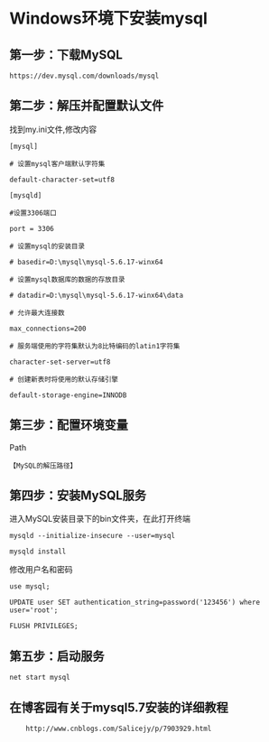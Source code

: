 # Windows环境下安装mysql

## 第一步：下载MySQL

```
https://dev.mysql.com/downloads/mysql
```

## 第二步：解压并配置默认文件
找到my.ini文件,修改内容
```
[mysql]

# 设置mysql客户端默认字符集

default-character-set=utf8 

[mysqld]

#设置3306端口

port = 3306 

# 设置mysql的安装目录

# basedir=D:\mysql\mysql-5.6.17-winx64

# 设置mysql数据库的数据的存放目录

# datadir=D:\mysql\mysql-5.6.17-winx64\data

# 允许最大连接数

max_connections=200

# 服务端使用的字符集默认为8比特编码的latin1字符集

character-set-server=utf8

# 创建新表时将使用的默认存储引擎

default-storage-engine=INNODB 
```

## 第三步：配置环境变量
Path
```
【MySQL的解压路径】
```

##  第四步：安装MySQL服务
进入MySQL安装目录下的bin文件夹，在此打开终端
```
mysqld --initialize-insecure --user=mysql

mysqld install
```
修改用户名和密码
```
use mysql;

UPDATE user SET authentication_string=password('123456') where user='root';

FLUSH PRIVILEGES;
```

## 第五步：启动服务
```
net start mysql
```

## 在博客园有关于mysql5.7安装的详细教程
```
	http://www.cnblogs.com/Salicejy/p/7903929.html
```